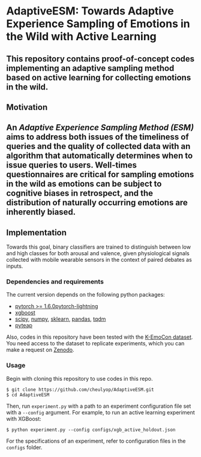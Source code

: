 # AdaptiveESM: Towards Adaptive Experience Sampling of Emotions in the Wild with Active Learning
This repository contains proof-of-concept codes implementing an adaptive sampling method based on active learning for collecting emotions in the wild.
---

## Motivation
An *Adaptive Experience Sampling Method (ESM)* aims to address both issues of the timeliness of queries and the quality of collected data with an algorithm that automatically determines when to issue queries to users. Well-times questionnaires are critical for sampling emotions in the wild as emotions can be subject to cognitive biases in retrospect, and the distribution of naturally occurring emotions are inherently biased.
---

## Implementation
Towards this goal, binary classifiers are trained to distinguish between low and high classes for both arousal and valence, given physiological signals collected with mobile wearable sensors in the context of paired debates as inputs.

### Dependencies and requirements
The current version depends on the following python packages:
* [pytorch >= 1.6.0](https://pytorch.org/)[pytorch-lightning](https://github.com/PyTorchLightning/pytorch-lightning)
* [xgboost](https://github.com/dmlc/xgboost)
* [scipy](https://www.scipy.org/), [numpy](https://numpy.org/), [sklearn](https://scikit-learn.org/stable/), [pandas](https://pandas.pydata.org/), [tqdm](https://github.com/tqdm/tqdm)
* [pyteap](https://github.com/cheulyop/PyTEAP)

Also, codes in this repository have been tested with the [K-EmoCon dataset](https://www.nature.com/articles/s41597-020-00630-y). You need access to the dataset to replicate experiments, which you can make a request on [Zenodo](https://doi.org/10.5281/zenodo.3931963).

### Usage
Begin with cloning this repository to use codes in this repo.
```console
$ git clone https://github.com/cheulyop/AdaptiveESM.git
$ cd AdaptiveESM
```

Then, run `experiment.py` with a path to an experiment configuration file set with a `--config` argument. For example, to run an active learning experiment with XGBoost:
```console
$ python experiment.py --config configs/xgb_active_holdout.json
```

For the specifications of an experiment, refer to configuration files in the `configs` folder.
